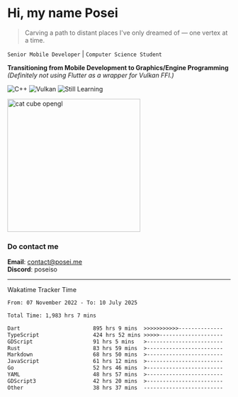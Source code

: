 # Hi, my name Posei

> Carving a path to distant places I've only dreamed of — one vertex at a time.

`Senior Mobile Developer` | `Computer Science Student`  

**Transitioning from Mobile Development to Graphics/Engine Programming**  
_(Definitely not using Flutter as a wrapper for Vulkan FFI.)_

![C++](https://img.shields.io/badge/C++-00599C?style=flat&logo=c%2B%2B&logoColor=white)
![Vulkan](https://img.shields.io/badge/Vulkan-AC162C?style=flat&logo=vulkan&logoColor=white)
![Still Learning](https://img.shields.io/badge/Still%20Learning-FFCC00?style=flat&logoColor=white)

  <img src="https://github.com/user-attachments/assets/54c92bc8-af3e-4bf1-b442-e889f1c01633" width="300" alt="cat cube opengl" />

### Do contact me

**Email**: [contact@posei.me](mailto:contact@posei.me)  
**Discord**: poseiso

---

Wakatime Tracker Time

<!--START_SECTION:waka-->

```txt
From: 07 November 2022 - To: 10 July 2025

Total Time: 1,983 hrs 7 mins

Dart                       895 hrs 9 mins  >>>>>>>>>>>--------------   45.14 %
TypeScript                 424 hrs 52 mins >>>>>--------------------   21.43 %
GDScript                   91 hrs 5 mins   >------------------------   04.59 %
Rust                       83 hrs 59 mins  >------------------------   04.24 %
Markdown                   68 hrs 50 mins  >------------------------   03.47 %
JavaScript                 61 hrs 12 mins  >------------------------   03.09 %
Go                         52 hrs 46 mins  >------------------------   02.66 %
YAML                       48 hrs 57 mins  >------------------------   02.47 %
GDScript3                  42 hrs 20 mins  >------------------------   02.14 %
Other                      38 hrs 37 mins  -------------------------   01.95 %
```

<!--END_SECTION:waka-->
